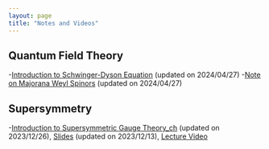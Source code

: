 ```yaml
---
layout: page
title: "Notes and Videos"
---
```

## Quantum Field Theory
 -[Introduction to Schwinger-Dyson Equation](Schwinger-Dyson_Equation.pdf) (updated on 2024/04/27)
 -[Note on Majorana Weyl Spinors](Majorana-Weyl_Spinor.pdf) (updated on 2024/04/27)
 
## Supersymmetry
 -[Introduction to Supersymmetric Gauge Theory_ch](SUSYGAUGE.pdf) (updated on 2023/12/26), [Slides](Supersymmetric_Gauge_Theory.pdf) (updated on 2023/12/13), [Lecture Video](https://www.bilibili.com/video/BV1FG411e7wT/?spm_id_from=333.999.0.0)
